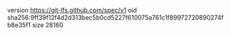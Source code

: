 version https://git-lfs.github.com/spec/v1
oid sha256:9ff39f12f4d2d313bec5b0cd5227f610075a761c1f89972720890274fb8e35f1
size 28160
